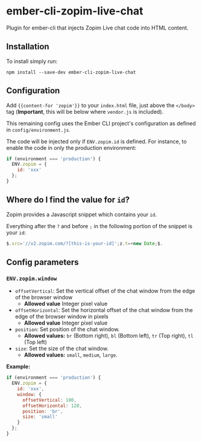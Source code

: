 # ember-cli-zopim-live-chat

Plugin for ember-cli that injects Zopim Live chat code into HTML content.

## Installation

To install simply run:

```
npm install --save-dev ember-cli-zopim-live-chat
```

## Configuration

Add `{{content-for 'zopim'}}` to your `index.html` file, just above the `</body>` tag (**Important**, this will be below where `vendor.js` is included).

This remaining config uses the Ember CLI project's configuration as defined in `config/environment.js`.

The code will be injected only if `ENV.zopim.id` is defined. For instance, to enable the code in only the production environment:

```javascript
if (environment === 'production') {
  ENV.zopim = {
    id: 'xxx'
  };
}
```

## Where do I find the value for `id`?

Zopim provides a Javascript snippet which contains your `id`.

Everything after the `?` and before `;` in the following portion of the snippet is your `id`:

```javascript
$.src='//v2.zopim.com/?[this-is-your-id]';z.t=+new Date;$.
```

## Config parameters

### `ENV.zopim.window`

* `offsetVertical`: Set the vertical offset of the chat window from the edge of the browser window
  * **Allowed value** Integer pixel value
* `offsetHorizontal`: Set the horizontal offset of the chat window from the edge of the browser window in pixels
  * **Allowed value** Integer pixel value
* `position`: Set position of the chat window.
  * **Allowed values:** `br` (Bottom right), `bl` (Bottom left), `tr` (Top right), `tl` (Top left)
* `size`: Set the size of the chat window.
  * **Allowed values:** `small`, `medium`, `large`.

**Example:**

```javascript
if (environment === 'production') {
  ENV.zopim = {
    id: 'xxx',
    window: {
      offsetVertical: 100,
      offsetHorizontal: 120,
      position: 'br',
      size: 'small'
    }
  };
}
```
